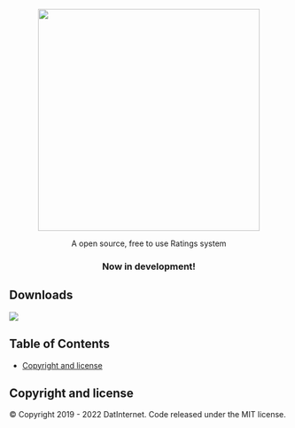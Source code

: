 <br><br>
<p align="center">
  <a href="https://example.com">
    <img src="https://media.datinternet.nl/openratings-temp-new/branding/logo.svg" width="400">
  </a>
</p>

<p align="center">
  A open source, free to use Ratings system 
</p>
  <h3 align="center">Now in development!</h3>
</p>

## Downloads

[<img src="[http://www.google.com.au/images/nav_logo7.png](https://img.shields.io/badge/Adobe%20Premiere%20Pro-9999FF.svg?style=for-the-badge&logo=Adobe%20Premiere%20Pro&logoColor=white)">](http://google.com.au/)

## Table of Contents
- [Copyright and license](#copyright-and-license)


## Copyright and license

© Copyright 2019 - 2022 DatInternet. Code released under the MIT license.
